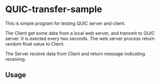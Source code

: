# QUIC-transfer-sample

This is simple program for testing QUIC server and client.

The Client get some data from a local web server, and transmit to QUIC server.
It is exected every two seconds.
The web server process return random float value to Client.

The Server receive data from Client and return message indicating receiving.

Usage
---------------

